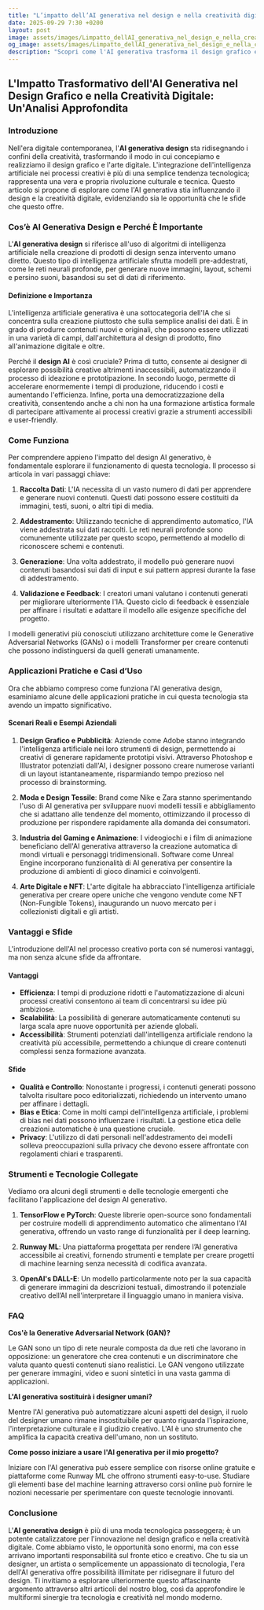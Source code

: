 ```yaml
---
title: "L’impatto dell’AI generativa nel design e nella creatività digitale"
date: 2025-09-29 7:30 +0200
layout: post
image: assets/images/Limpatto_dellAI_generativa_nel_design_e_nella_creativit_digitale.jpg
og_image: assets/images/Limpatto_dellAI_generativa_nel_design_e_nella_creativit_digitale.jpg
description: "Scopri come l'AI generativa trasforma il design grafico e la creatività digitale, ridefinendo l'arte digitale e i processi artistici con innovazione."
---
```


## L'Impatto Trasformativo dell'AI Generativa nel Design Grafico e nella Creatività Digitale: Un'Analisi Approfondita

### Introduzione

Nell'era digitale contemporanea, l'**AI generativa design** sta ridisegnando i confini della creatività, trasformando il modo in cui concepiamo e realizziamo il design grafico e l'arte digitale. L'integrazione dell'intelligenza artificiale nei processi creativi è più di una semplice tendenza tecnologica; rappresenta una vera e propria rivoluzione culturale e tecnica. Questo articolo si propone di esplorare come l'AI generativa stia influenzando il design e la creatività digitale, evidenziando sia le opportunità che le sfide che questo offre.

### Cos’è AI Generativa Design e Perché È Importante

L'**AI generativa design** si riferisce all'uso di algoritmi di intelligenza artificiale nella creazione di prodotti di design senza intervento umano diretto. Questo tipo di intelligenza artificiale sfrutta modelli pre-addestrati, come le reti neurali profonde, per generare nuove immagini, layout, schemi e persino suoni, basandosi su set di dati di riferimento.

#### Definizione e Importanza

L'intelligenza artificiale generativa è una sottocategoria dell'IA che si concentra sulla creazione piuttosto che sulla semplice analisi dei dati. È in grado di produrre contenuti nuovi e originali, che possono essere utilizzati in una varietà di campi, dall'architettura al design di prodotto, fino all'animazione digitale e oltre.

Perché il **design AI** è così cruciale? Prima di tutto, consente ai designer di esplorare possibilità creative altrimenti inaccessibili, automatizzando il processo di ideazione e prototipazione. In secondo luogo, permette di accelerare enormemente i tempi di produzione, riducendo i costi e aumentando l'efficienza. Infine, porta una democratizzazione della creatività, consentendo anche a chi non ha una formazione artistica formale di partecipare attivamente ai processi creativi grazie a strumenti accessibili e user-friendly.

### Come Funziona

Per comprendere appieno l'impatto del design AI generativo, è fondamentale esplorare il funzionamento di questa tecnologia. Il processo si articola in vari passaggi chiave:

1. **Raccolta Dati**: L'IA necessita di un vasto numero di dati per apprendere e generare nuovi contenuti. Questi dati possono essere costituiti da immagini, testi, suoni, o altri tipi di media.

2. **Addestramento**: Utilizzando tecniche di apprendimento automatico, l'IA viene addestrata sui dati raccolti. Le reti neurali profonde sono comunemente utilizzate per questo scopo, permettendo al modello di riconoscere schemi e contenuti.

3. **Generazione**: Una volta addestrato, il modello può generare nuovi contenuti basandosi sui dati di input e sui pattern appresi durante la fase di addestramento.

4. **Validazione e Feedback**: I creatori umani valutano i contenuti generati per migliorare ulteriormente l'IA. Questo ciclo di feedback è essenziale per affinare i risultati e adattare il modello alle esigenze specifiche del progetto.

I modelli generativi più conosciuti utilizzano architetture come le Generative Adversarial Networks (GANs) o i modelli Transformer per creare contenuti che possono indistinguersi da quelli generati umanamente.

### Applicazioni Pratiche e Casi d’Uso

Ora che abbiamo compreso come funziona l'AI generativa design, esaminiamo alcune delle applicazioni pratiche in cui questa tecnologia sta avendo un impatto significativo.

#### Scenari Reali e Esempi Aziendali

1. **Design Grafico e Pubblicità**: Aziende come Adobe stanno integrando l'intelligenza artificiale nei loro strumenti di design, permettendo ai creativi di generare rapidamente prototipi visivi. Attraverso Photoshop e Illustrator potenziati dall'AI, i designer possono creare numerose varianti di un layout istantaneamente, risparmiando tempo prezioso nel processo di brainstorming.

2. **Moda e Design Tessile**: Brand come Nike e Zara stanno sperimentando l'uso di AI generativa per sviluppare nuovi modelli tessili e abbigliamento che si adattano alle tendenze del momento, ottimizzando il processo di produzione per rispondere rapidamente alla domanda dei consumatori.

3. **Industria del Gaming e Animazione**: I videogiochi e i film di animazione beneficiano dell'AI generativa attraverso la creazione automatica di mondi virtuali e personaggi tridimensionali. Software come Unreal Engine incorporano funzionalità di AI generativa per consentire la produzione di ambienti di gioco dinamici e coinvolgenti.

4. **Arte Digitale e NFT**: L'arte digitale ha abbracciato l'intelligenza artificiale generativa per creare opere uniche che vengono vendute come NFT (Non-Fungible Tokens), inaugurando un nuovo mercato per i collezionisti digitali e gli artisti.

### Vantaggi e Sfide

L'introduzione dell'AI nel processo creativo porta con sé numerosi vantaggi, ma non senza alcune sfide da affrontare.

#### Vantaggi

- **Efficienza**: I tempi di produzione ridotti e l'automatizzazione di alcuni processi creativi consentono ai team di concentrarsi su idee più ambiziose.
- **Scalabilità**: La possibilità di generare automaticamente contenuti su larga scala apre nuove opportunità per aziende globali.
- **Accessibilità**: Strumenti potenziati dall'intelligenza artificiale rendono la creatività più accessibile, permettendo a chiunque di creare contenuti complessi senza formazione avanzata.

#### Sfide

- **Qualità e Controllo**: Nonostante i progressi, i contenuti generati possono talvolta risultare poco editorializzati, richiedendo un intervento umano per affinare i dettagli.
- **Bias e Etica**: Come in molti campi dell'intelligenza artificiale, i problemi di bias nei dati possono influenzare i risultati. La gestione etica delle creazioni automatiche è una questione cruciale.
- **Privacy**: L'utilizzo di dati personali nell'addestramento dei modelli solleva preoccupazioni sulla privacy che devono essere affrontate con regolamenti chiari e trasparenti.

### Strumenti e Tecnologie Collegate

Vediamo ora alcuni degli strumenti e delle tecnologie emergenti che facilitano l'applicazione del design AI generativo.

1. **TensorFlow e PyTorch**: Queste librerie open-source sono fondamentali per costruire modelli di apprendimento automatico che alimentano l'AI generativa, offrendo un vasto range di funzionalità per il deep learning.

2. **Runway ML**: Una piattaforma progettata per rendere l’AI generativa accessibile ai creativi, fornendo strumenti e template per creare progetti di machine learning senza necessità di codifica avanzata.

3. **OpenAI's DALL-E**: Un modello particolarmente noto per la sua capacità di generare immagini da descrizioni testuali, dimostrando il potenziale creativo dell’AI nell'interpretare il linguaggio umano in maniera visiva.

### FAQ

**Cos'è la Generative Adversarial Network (GAN)?**

Le GAN sono un tipo di rete neurale composta da due reti che lavorano in opposizione: un generatore che crea contenuti e un discriminatore che valuta quanto questi contenuti siano realistici. Le GAN vengono utilizzate per generare immagini, video e suoni sintetici in una vasta gamma di applicazioni.

**L'AI generativa sostituirà i designer umani?**

Mentre l'AI generativa può automatizzare alcuni aspetti del design, il ruolo del designer umano rimane insostituibile per quanto riguarda l'ispirazione, l'interpretazione culturale e il giudizio creativo. L'AI è uno strumento che amplifica la capacità creativa dell'umano, non un sostituto.

**Come posso iniziare a usare l'AI generativa per il mio progetto?**

Iniziare con l'AI generativa può essere semplice con risorse online gratuite e piattaforme come Runway ML che offrono strumenti easy-to-use. Studiare gli elementi base del machine learning attraverso corsi online può fornire le nozioni necessarie per sperimentare con queste tecnologie innovanti.

### Conclusione

L'**AI generativa design** è più di una moda tecnologica passeggera; è un potente catalizzatore per l'innovazione nel design grafico e nella creatività digitale. Come abbiamo visto, le opportunità sono enormi, ma con esse arrivano importanti responsabilità sul fronte etico e creativo. Che tu sia un designer, un artista o semplicemente un appassionato di tecnologia, l'era dell'AI generativa offre possibilità illimitate per ridisegnare il futuro del design. Ti invitiamo a esplorare ulteriormente questo affascinante argomento attraverso altri articoli del nostro blog, così da approfondire le multiformi sinergie tra tecnologia e creatività nel mondo moderno.
